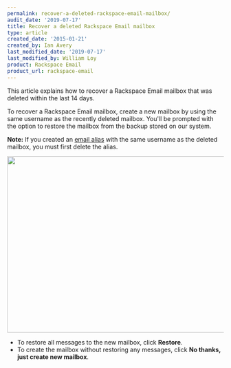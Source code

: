 ```yaml
---
permalink: recover-a-deleted-rackspace-email-mailbox/
audit_date: '2019-07-17'
title: Recover a deleted Rackspace Email mailbox
type: article
created_date: '2015-01-21'
created_by: Ian Avery
last_modified_date: '2019-07-17'
last_modified_by: William Loy
product: Rackspace Email
product_url: rackspace-email
---
```


This article explains how to recover a Rackspace Email mailbox that was deleted within the last 14 days.

To recover a Rackspace Email mailbox, create a new mailbox by using the same username as the recently deleted mailbox. You'll be prompted with the option to restore the mailbox from the backup stored on our system.

**Note:** If you created an [email alias](/how-to/adding-an-alias-with-rackspace-email/) with the same username as the deleted mailbox, you must first delete the alias.

<img src="{% asset_path rackspace-email/recover-a-deleted-rackspace-email-mailbox/Screen%20Shot%202015-01-21%20at%202.53.38%20PM.png %}" width="699" height="410" />

-   To restore all messages to the new mailbox, click **Restore**.
-   To create the mailbox without restoring any messages, click **No thanks, just create new mailbox**.

